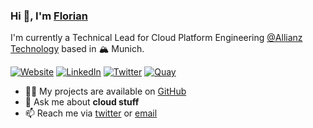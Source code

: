 ### Hi 👋, I'm [Florian](https://fhopfensperger.github.io)

I'm currently a Technical Lead for Cloud Platform Engineering [@Allianz Technology](https://www.allianz.com/de/allianz-technology-se.html) based in 🏔 Munich.

[![Website](https://img.shields.io/badge/-fhopfensperger.github.io-4285F4?style=flat-square&amp;labelColor=4285F4&amp;logo=google-chrome&amp;logoColor=FFFFFF)](https://fhopfensperger.github.io)
[![LinkedIn](https://img.shields.io/badge/-@florian&#8722;hopfensperger-0077B5?style=flat-square&amp;labelColor=0077B5&amp;logo=LinkedIn)](https://www.linkedin.com/in/florian-hopfensperger)
[![Twitter](https://img.shields.io/twitter/follow/FHopfensperger?style=social)](https://twitter.com/FHopfensperger)
[![Quay](https://img.shields.io/badge/-Quay.io-EE0000?style=flat-square&amp;labelColor=EE0000&amp;logo=red-hat)](https://quay.io/user/fhopfensperger)


- 👨‍💻 My projects are available on [GitHub](https://fhopfensperger.github.io/#projects)
- 💬 Ask me about **cloud stuff**
- 📫 Reach me via [twitter](https://twitter.com/FHopfensperger) or [email](mailto:f.hopfensperger@gmail.com)
